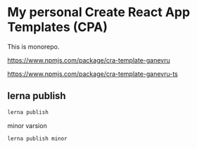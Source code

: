 # My personal Create React App Templates (CPA)

This is monorepo.

https://www.npmjs.com/package/cra-template-ganevru

https://www.npmjs.com/package/cra-template-ganevru-ts

## lerna publish

```bash
lerna publish
```

minor varsion

```bash
lerna publish minor
```
